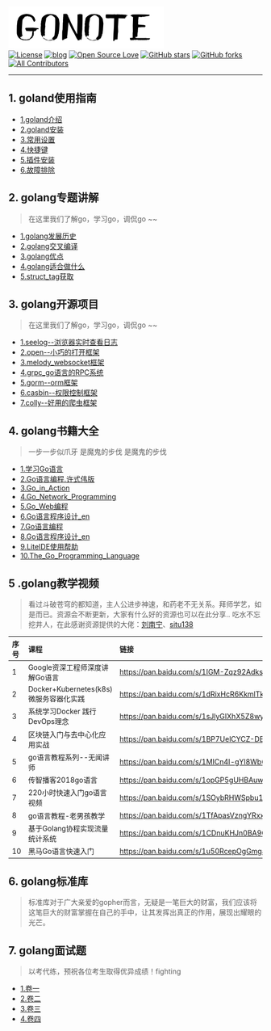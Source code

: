![banner](images/banner.png)<br>
[![License](https://img.shields.io/badge/license-MIT-brightgreen.svg)](https://github.com/xmge/gonote/blob/master/LICENSE)
[![blog](https://img.shields.io/badge/Author-Blog-7AD6FD.svg)](https://github.com/xmge)
[![Open Source Love](https://badges.frapsoft.com/os/v2/open-source.png?v=103)](https://github.com/xmge)
[![GitHub stars](https://img.shields.io/github/stars/developer-learning/night-reading-go.svg?label=Stars)](https://github.com/developer-learning/night-reading-go) 
[![GitHub forks](https://img.shields.io/github/forks/developer-learning/night-reading-go.svg?label=Fork)](https://github.com/developer-learning/night-reading-go) 
[![All Contributors](https://img.shields.io/badge/all_contributors-19-orange.svg?style=flat-square)](#contributors)


---

## 1. goland使用指南

- [1.goland介绍](https://github.com/xmge/gonote/blob/master/goland%E4%BD%BF%E7%94%A8%E6%8C%87%E5%8D%97/1.%E4%BB%8B%E7%BB%8D.md)<br>
- [2.goland安装](https://github.com/xmge/gonote/blob/master/goland%E4%BD%BF%E7%94%A8%E6%8C%87%E5%8D%97/2.%E5%AE%89%E8%A3%85.md)<br>
- [3.常用设置](https://github.com/xmge/gonote/blob/master/goland%E4%BD%BF%E7%94%A8%E6%8C%87%E5%8D%97/3.%E5%B8%B8%E7%94%A8%E8%AE%BE%E7%BD%AE.md)<br>
- [4.快捷键](https://github.com/xmge/gonote/blob/master/goland%E4%BD%BF%E7%94%A8%E6%8C%87%E5%8D%97/4.%E5%BF%AB%E6%8D%B7%E9%94%AE.md)<br>
- [5.插件安装](https://github.com/xmge/gonote/blob/master/goland%E4%BD%BF%E7%94%A8%E6%8C%87%E5%8D%97/5.%E6%8F%92%E4%BB%B6%E5%AE%89%E8%A3%85.md)<br>
- [6.故障排除](https://github.com/xmge/gonote/blob/master/goland%E4%BD%BF%E7%94%A8%E6%8C%87%E5%8D%97/6.%E6%95%85%E9%9A%9C%E6%8E%92%E9%99%A4.md)<br>

## 2. golang专题讲解
> 在这里我们了解go，学习go，调侃go ~~

- [1.golang发展历史](golang专题讲解/golang发展历史.md)<br>
- [2.golang交叉编译](golang专题讲解/golang交叉编译.md)<br>
- [3.golang优点](golang专题讲解/golang优点.md)<br>
- [4.golang适合做什么](golang专题讲解/golang适合做什么.md)<br>
- [5.struct_tag获取](golang专题讲解/struct_tag获取.md)<br>

## 3. golang开源项目
> 在这里我们了解go，学习go，调侃go ~~

- [1.seelog--浏览器实时查看日志](golang开源项目/seelog_浏览器实时查看日志.md)<br>
- [2.open--小巧的打开框架](golang开源项目/open--小巧的工具框架.md)<br>
- [3.melody_websocket框架](golang开源项目/melody_websocket框架.md)<br>
- [4.grpc_go语言的RPC系统](golang开源项目/grpc_go语言的RPC系统.md)<br>
- [5.gorm--orm框架](golang开源项目/gorm--orm框架.md)<br>
- [6.casbin--权限控制框架](golang开源项目/casbin--权限控制框架.md)<br>
- [7.colly--好用的爬虫框架](golang开源项目/colly--好用的爬虫框架.md)<br>

## 4. golang书籍大全
 > 一步一步似爪牙 是魔鬼的步伐 是魔鬼的步伐

 * [1.学习Go语言](golang书籍大全/学习Go语言.pdf)<br>
 * [2.Go语言编程.许式伟版](golang书籍大全/Go语言编程.许式伟版.pdf)<br>
 * [3.Go_in_Action](golang书籍大全/Go_in_Action.pdf)<br>
 * [4.Go_Network_Programming](golang书籍大全/Go_Network_Programming.pdf)<br>
 * [5.Go_Web编程](golang书籍大全/Go_Web编程.pdf)<br>
 * [6.Go语言程序设计_en](golang书籍大全/Go语言程序设计_en.pdf)<br>
 * [7.Go语言编程](golang书籍大全/Go语言编程.pdf)<br>
 * [8.Go语言程序设计_en](golang书籍大全/Go语言程序设计_en.pdf)<br>
 * [9.LiteIDE使用帮助](golang书籍大全/LiteIDE使用帮助.pdf)<br>
 * [10.The_Go_Programming_Language](golang书籍大全/The_Go_Programming_Language.pdf)<br>

## 5 .golang教学视频
> 看过斗破苍穹的都知道，主人公进步神速，和药老不无关系。拜师学艺，如是而已。资源会不断更新，大家有什么好的资源也可以在此分享..
 吃水不忘挖井人，在此感谢资源提供的大佬：[刘南宁](https://studygolang.com/user/lnn0818)、[situ138](https://github.com/situ138)

| 序号 | 课程 | 链接 | 密码 |
| :---- | :---- | :----|:----|
| 1 | Google资深工程师深度讲解Go语言| https://pan.baidu.com/s/1IGM-Zqz92AdkskqjBxpeDA | b9wc |
| 2 | Docker+Kubernetes(k8s)微服务容器化实践| https://pan.baidu.com/s/1dRixHcR6KkmlTkjqc4eR2A | 88rh |
| 3 | 系统学习Docker 践行DevOps理念| https://pan.baidu.com/s/1sJlyGIXhX5Z8wy9KTMQMFg | kvhr |
| 4 | 区块链入门与去中心化应用实战| https://pan.baidu.com/s/1BP7UelCYCZ-DBq_vzKpXVw | 2wfr |
| 5 | go语言教程系列--无闻讲师| https://pan.baidu.com/s/1MICn4I-gYl8Wb65bAzEXWA | 17kq |
| 6 | 传智播客2018go语言| https://pan.baidu.com/s/1opGP5gUHBAuw4QvqFFaxKA | 6ewg |
| 7 | 220小时快速入门go语言视频| https://pan.baidu.com/s/1SOybRHWSpbu16D4SmPR_Fg | ss32 |
| 8 | go语言教程-老男孩教学| https://pan.baidu.com/s/1TfApasVzngYRxxHotq-4Fg | yqqs |
| 9 | 基于Golang协程实现流量统计系统| https://pan.baidu.com/s/1CDnuKHJn0BA9OAnsmd8adA | qjr3 |
| 10 | 黑马Go语言快速入门| https://pan.baidu.com/s/1u50RcepOgGmgar0FG_bOMw | wckx |

## 6. golang标准库
> 标准库对于广大亲爱的gopher而言，无疑是一笔巨大的财富，我们应该将这笔巨大的财富掌握在自己的手中，让其发挥出真正的作用，展现出耀眼的光芒。

## 7. golang面试题
> 以考代练，预祝各位考生取得优异成绩！fighting

- [1.卷一](golang面试题/卷1.md)<br>
- [2.卷二](golang面试题/卷2.md)<br>
- [3.卷三](golang面试题/卷3.md)<br>
- [4.卷四](golang面试题/卷4.md)<br>





